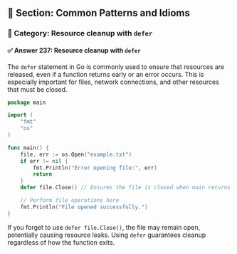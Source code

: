 ## 📘 Section: Common Patterns and Idioms  
### 🔹 Category: Resource cleanup with `defer`  
#### ✅ Answer 237: Resource cleanup with `defer`

The `defer` statement in Go is commonly used to ensure that resources are released, even if a function returns early or an error occurs. This is especially important for files, network connections, and other resources that must be closed.

```go
package main

import (
    "fmt"
    "os"
)

func main() {
    file, err := os.Open("example.txt")
    if err != nil {
        fmt.Println("Error opening file:", err)
        return
    }
    defer file.Close() // Ensures the file is closed when main returns

    // Perform file operations here
    fmt.Println("File opened successfully.")
}
```

If you forget to use `defer file.Close()`, the file may remain open, potentially causing resource leaks. Using `defer` guarantees cleanup regardless of how the function exits.
